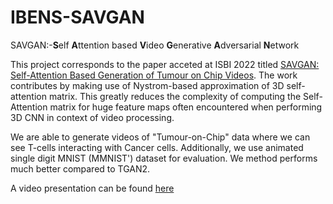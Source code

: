 # IBENS-SAVGAN
SAVGAN:-**S**elf **A**ttention based **V**ideo **G**enerative **A**dversarial **N**etwork

This project corresponds to the paper acceted at ISBI 2022 titled [SAVGAN: Self-Attention Based Generation of Tumour on Chip Videos](https://ieeexplore.ieee.org/document/9761518).
The work contributes by making use of Nystrom-based approximation of 3D self-attention matrix. This greatly reduces the complexity of computing the Self-Attention matrix for huge feature maps often encountered when performing 3D CNN in context of video processing.

We are able to generate videos of "Tumour-on-Chip" data where we can see T-cells interacting with Cancer cells.
Additionally, we use animated single digit MNIST (MMNIST') dataset for evaluation. We method performs much better compared to TGAN2.

A video presentation can be found [here](https://youtu.be/4D8N-qr9WSA)


